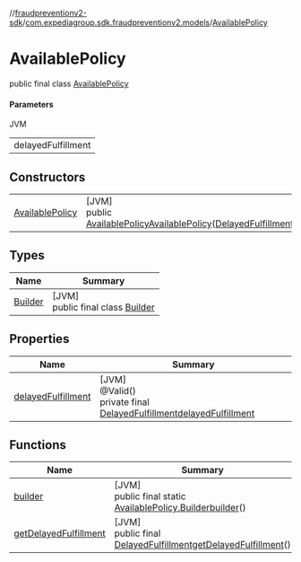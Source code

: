 //[fraudpreventionv2-sdk](../../../index.md)/[com.expediagroup.sdk.fraudpreventionv2.models](../index.md)/[AvailablePolicy](index.md)

# AvailablePolicy

public final class [AvailablePolicy](index.md)

#### Parameters

JVM

| |
|---|
| delayedFulfillment |

## Constructors

| | |
|---|---|
| [AvailablePolicy](-available-policy.md) | [JVM]<br>public [AvailablePolicy](index.md)[AvailablePolicy](-available-policy.md)([DelayedFulfillment](../-delayed-fulfillment/index.md)delayedFulfillment) |

## Types

| Name | Summary |
|---|---|
| [Builder](-builder/index.md) | [JVM]<br>public final class [Builder](-builder/index.md) |

## Properties

| Name | Summary |
|---|---|
| [delayedFulfillment](index.md#369340784%2FProperties%2F-173342751) | [JVM]<br>@Valid()<br>private final [DelayedFulfillment](../-delayed-fulfillment/index.md)[delayedFulfillment](index.md#369340784%2FProperties%2F-173342751) |

## Functions

| Name | Summary |
|---|---|
| [builder](builder.md) | [JVM]<br>public final static [AvailablePolicy.Builder](-builder/index.md)[builder](builder.md)() |
| [getDelayedFulfillment](get-delayed-fulfillment.md) | [JVM]<br>public final [DelayedFulfillment](../-delayed-fulfillment/index.md)[getDelayedFulfillment](get-delayed-fulfillment.md)() |
